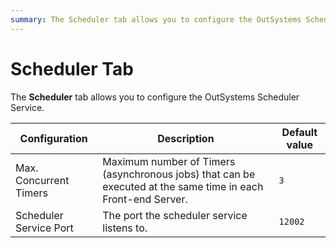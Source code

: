 ```yaml
---
summary: The Scheduler tab allows you to configure the OutSystems Scheduler Service.
---
```


# Scheduler Tab

The **Scheduler** tab allows you to configure the OutSystems Scheduler Service.

Configuration | Description | Default value  
---|---|---  
Max. Concurrent Timers | Maximum number of Timers (asynchronous jobs) that can be executed at the same time in each Front-end Server. | `3`  
Scheduler Service Port | The port the scheduler service listens to. | `12002`
